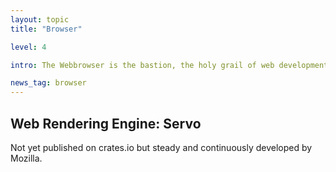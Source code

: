 ```yaml
---
layout: topic
title: "Browser"

level: 4

intro: The Webbrowser is the bastion, the holy grail of web development and one of the biggest projects in the Rust ecosystem focusses exactly on that. If Rust achieves to run a browser engine, be used to write server code while also being used as the frontend-development language _within the browser_, then it will truly be the language of the web like no other.

news_tag: browser
---
```


<h2>Web Rendering Engine: Servo</h2>

Not yet published on crates.io but steady and continuously developed by Mozilla.
